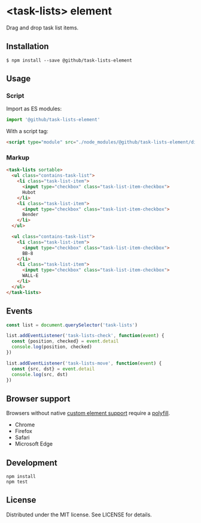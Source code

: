 # &lt;task-lists&gt; element

Drag and drop task list items.

## Installation

```
$ npm install --save @github/task-lists-element
```

## Usage

### Script

Import as ES modules:

```js
import '@github/task-lists-element'
```

With a script tag:

```html
<script type="module" src="./node_modules/@github/task-lists-element/dist/index.js">
```

### Markup

```html
<task-lists sortable>
  <ul class="contains-task-list">
    <li class="task-list-item">
      <input type="checkbox" class="task-list-item-checkbox">
      Hubot
    </li>
    <li class="task-list-item">
      <input type="checkbox" class="task-list-item-checkbox">
      Bender
    </li>
  </ul>

  <ul class="contains-task-list">
    <li class="task-list-item">
      <input type="checkbox" class="task-list-item-checkbox">
      BB-8
    </li>
    <li class="task-list-item">
      <input type="checkbox" class="task-list-item-checkbox">
      WALL-E
    </li>
  </ul>
</task-lists>
```

## Events

```js
const list = document.querySelector('task-lists')

list.addEventListener('task-lists-check', function(event) {
  const {position, checked} = event.detail
  console.log(position, checked)
})

list.addEventListener('task-lists-move', function(event) {
  const {src, dst} = event.detail
  console.log(src, dst)
})
```

## Browser support

Browsers without native [custom element support][support] require a [polyfill][].

- Chrome
- Firefox
- Safari
- Microsoft Edge

[support]: https://caniuse.com/#feat=custom-elementsv1
[polyfill]: https://github.com/webcomponents/custom-elements

## Development

```
npm install
npm test
```

## License

Distributed under the MIT license. See LICENSE for details.
